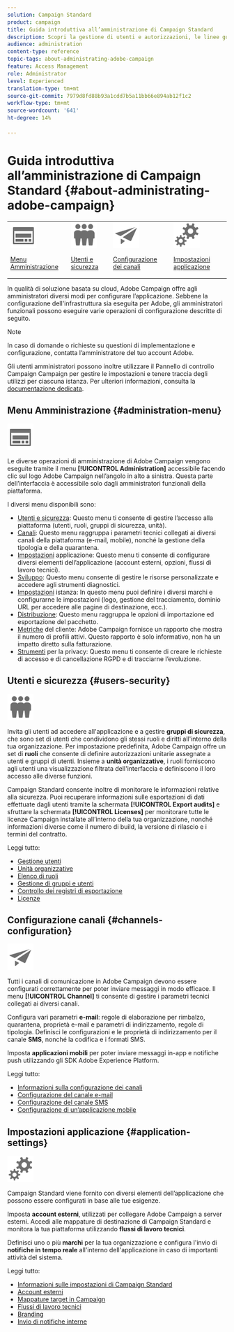 ```yaml
---
solution: Campaign Standard
product: campaign
title: Guida introduttiva all’amministrazione di Campaign Standard
description: Scopri la gestione di utenti e autorizzazioni, le linee guida per il monitoraggio, le configurazioni specifiche per canale e le linee guida sulle impostazioni delle applicazioni.
audience: administration
content-type: reference
topic-tags: about-administrating-adobe-campaign
feature: Access Management
role: Administrator
level: Experienced
translation-type: tm+mt
source-git-commit: 7979d8fd88b93a1cdd7b5a11bb66e894ab12f1c2
workflow-type: tm+mt
source-wordcount: '641'
ht-degree: 14%

---
```



# Guida introduttiva all’amministrazione di Campaign Standard {#about-administrating-adobe-campaign}

<table>
<tr><td><img src="assets/do-not-localize/icon_menu.svg" width="60px"><p><a href="#administration-menu">Menu Amministrazione</a></p></td>
<td><img src="assets/do-not-localize/icon_users.svg" width="60px"><p><a href="#users-security">Utenti e sicurezza</a></p></td>
<td><img src="assets/do-not-localize/icon_channels.svg" width="60px"><p><a href="#channels-configuration">Configurazione dei canali</a></p></td>
<td><img src="assets/do-not-localize/icon_settings.svg" width="60px"><p><a href="#application-settings">Impostazioni applicazione</a></p></td></tr>
</table>

In qualità di soluzione basata su cloud, Adobe Campaign offre agli amministratori diversi modi per configurare l’applicazione. Sebbene la configurazione dell&#39;infrastruttura sia eseguita per Adobe, gli amministratori funzionali possono eseguire varie operazioni di configurazione descritte di seguito.

>[!NOTE]
>
>In caso di domande o richieste su questioni di implementazione e configurazione, contatta l’amministratore del tuo account Adobe.

Gli utenti amministratori possono inoltre utilizzare il Pannello di controllo Campaign Campaign per gestire le impostazioni e tenere traccia degli utilizzi per ciascuna istanza. Per ulteriori informazioni, consulta la [documentazione dedicata](https://experienceleague.adobe.com/docs/control-panel/using/control-panel-home.html).

## Menu Amministrazione {#administration-menu}

<img src="assets/do-not-localize/icon_menu.svg" width="60px">

Le diverse operazioni di amministrazione di Adobe Campaign vengono eseguite tramite il menu **[!UICONTROL Administration]** accessibile facendo clic sul logo Adobe Campaign nell’angolo in alto a sinistra. Questa parte dell’interfaccia è accessibile solo dagli amministratori funzionali della piattaforma.

I diversi menu disponibili sono:

* [Utenti e sicurezza](../../administration/using/about-access-management.md): Questo menu ti consente di gestire l’accesso alla piattaforma (utenti, ruoli, gruppi di sicurezza, unità).
* [Canali](../../administration/using/about-channel-configuration.md): Questo menu raggruppa i parametri tecnici collegati ai diversi canali della piattaforma (e-mail, mobile), nonché la gestione della tipologia e della quarantena.
* [Impostazioni](../../administration/using/external-accounts.md) applicazione: Questo menu ti consente di configurare diversi elementi dell’applicazione (account esterni, opzioni, flussi di lavoro tecnici).
* [Sviluppo](../../developing/using/data-model-concepts.md): Questo menu consente di gestire le risorse personalizzate e accedere agli strumenti diagnostici.
* [Impostazioni](../../administration/using/branding.md) istanza: In questo menu puoi definire i diversi marchi e configurarne le impostazioni (logo, gestione del tracciamento, dominio URL per accedere alle pagine di destinazione, ecc.).
* [Distribuzione](../../automating/using/managing-packages.md): Questo menu raggruppa le opzioni di importazione ed esportazione del pacchetto.
* [Metriche](../../audiences/using/active-profiles.md) del cliente: Adobe Campaign fornisce un rapporto che mostra il numero di profili attivi. Questo rapporto è solo informativo, non ha un impatto diretto sulla fatturazione.
* [Strumenti](../../start/using/privacy-management.md) per la privacy: Questo menu ti consente di creare le richieste di accesso e di cancellazione RGPD e di tracciarne l’evoluzione.

## Utenti e sicurezza {#users-security}

<img src="assets/do-not-localize/icon_users.svg"  width="60px">

Invita gli utenti ad accedere all&#39;applicazione e a gestire **gruppi di sicurezza**, che sono set di utenti che condividono gli stessi ruoli e diritti all&#39;interno della tua organizzazione. Per impostazione predefinita, Adobe Campaign offre un set di **ruoli** che consente di definire autorizzazioni unitarie assegnate a utenti e gruppi di utenti. Insieme a **unità organizzative**, i ruoli forniscono agli utenti una visualizzazione filtrata dell&#39;interfaccia e definiscono il loro accesso alle diverse funzioni.

Campaign Standard consente inoltre di monitorare le informazioni relative alla sicurezza. Puoi recuperare informazioni sulle esportazioni di dati effettuate dagli utenti tramite la schermata **[!UICONTROL Export audits]** e sfruttare la schermata **[!UICONTROL Licenses]** per monitorare tutte le licenze Campaign installate all’interno della tua organizzazione, nonché informazioni diverse come il numero di build, la versione di rilascio e i termini del contratto.

Leggi tutto:

* [Gestione utenti](../../administration/using/users-management.md)
* [Unità organizzative](../../administration/using/organizational-units.md)
* [Elenco di ruoli](../../administration/using/list-of-roles.md)
* [Gestione di gruppi e utenti](../../administration/using/managing-groups-and-users.md)
* [Controllo dei registri di esportazione](../../administration/using/auditing-export-logs.md)
* [Licenze](../../administration/using/licenses.md)

## Configurazione canali {#channels-configuration}

<img src="assets/do-not-localize/icon_channels.svg" width="60px">

Tutti i canali di comunicazione in Adobe Campaign devono essere configurati correttamente per poter inviare messaggi in modo efficace. Il menu **[!UICONTROL Channel]** ti consente di gestire i parametri tecnici collegati ai diversi canali.

Configura vari parametri **e-mail**: regole di elaborazione per rimbalzo, quarantena, proprietà e-mail e parametri di indirizzamento, regole di tipologia. Definisci le configurazioni e le proprietà di indirizzamento per il canale **SMS**, nonché la codifica e i formati SMS.

Imposta **applicazioni mobili** per poter inviare messaggi in-app e notifiche push utilizzando gli SDK Adobe Experience Platform.

Leggi tutto:

* [Informazioni sulla configurazione dei canali](../../administration/using/about-channel-configuration.md)
* [Configurazione del canale e-mail](../../administration/using/configuring-email-channel.md)
* [Configurazione del canale SMS](../../administration/using/configuring-sms-channel.md)
* [Configurazione di un’applicazione mobile](../../administration/using/configuring-a-mobile-application.md)

## Impostazioni applicazione {#application-settings}

<img src="assets/do-not-localize/icon_settings.svg" width="60px">

Campaign Standard viene fornito con diversi elementi dell’applicazione che possono essere configurati in base alle tue esigenze.

Imposta **account esterni**, utilizzati per collegare Adobe Campaign a server esterni. Accedi alle mappature di destinazione di Campaign Standard e monitora la tua piattaforma utilizzando **flussi di lavoro tecnici**.

Definisci uno o più **marchi** per la tua organizzazione e configura l&#39;invio di **notifiche in tempo reale** all&#39;interno dell&#39;applicazione in caso di importanti attività del sistema.

Leggi tutto:

* [Informazioni sulle impostazioni di Campaign Standard](../../administration/using/about-campaign-standard-settings.md)
* [Account esterni](../../administration/using/external-accounts.md)
* [Mappature target in Campaign](../../administration/using/target-mappings-in-campaign.md)
* [Flussi di lavoro tecnici](../../administration/using/technical-workflows.md)
* [Branding](../../administration/using/branding.md)
* [Invio di notifiche interne](../../administration/using/sending-internal-notifications.md)
